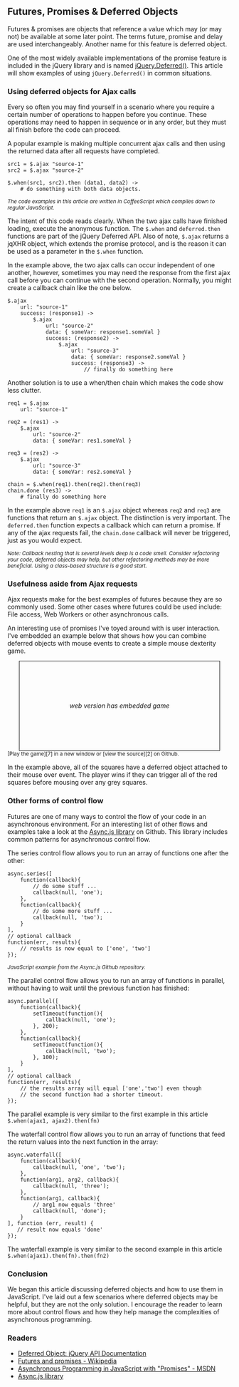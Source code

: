 ## Futures, Promises & Deferred Objects

Futures & promises are objects that reference a value which may (or may not) be available at some later point. The terms future, promise and delay are used interchangeably. Another name for this feature is deferred object.

One of the most widely available implementations of the promise feature is included in the jQuery library and is named [jQuery.Deferred()][1]. This article will show examples of using `jQuery.Deferred()` in common situations.

### Using deferred objects for Ajax calls

Every so often you may find yourself in a scenario where you require a certain number of operations to happen before you continue. These operations may need to happen in sequence or in any order, but they must all finish before the code can proceed.

A popular example is making multiple concurrent ajax calls and then using the returned data after all requests have completed.


	src1 = $.ajax "source-1"
	src2 = $.ajax "source-2"
	
	$.when(src1, src2).then (data1, data2) ->
		# do something with both data objects.

<small>_The code examples in this article are written in CoffeeScript which compiles down to regular JavaScript._</small>

The intent of this code reads clearly. When the two ajax calls have finished loading, execute the anonymous function. The `$.when` and `deferred.then` functions are part of the jQuery Deferred API. Also of note, `$.ajax` returns a jqXHR object, which extends the promise protocol, and is the reason it can be used as a parameter in the `$.when` function.

In the example above, the two ajax calls can occur independent of one another, however, sometimes you may need the response from the first ajax call before you can continue with the second operation. Normally, you might create a callback chain like the one below.

	$.ajax
		url: "source-1"
		success: (response1) ->
			$.ajax
				url: "source-2"
				data: { someVar: response1.someVal }
				success: (response2) ->
					$.ajax
						url: "source-3"
						data: { someVar: response2.someVal }
						success: (response3) ->
							// finally do something here

Another solution is to use a when/then chain which makes the code show less clutter.

	req1 = $.ajax
		url: "source-1"
	
	req2 = (res1) ->
		$.ajax
			url: "source-2"
			data: { someVar: res1.someVal }
	
	req3 = (res2) ->
		$.ajax
			url: "source-3"
			data: { someVar: res2.someVal }
	
	chain = $.when(req1).then(req2).then(req3)
	chain.done (res3) ->
		# finally do something here

In the example above `req1` is an `$.ajax` object whereas `req2` and `req3` are functions that return an `$.ajax` object. The distinction is very important. The `deferred.then` function expects a callback which can return a promise. If any of the ajax requests fail, the `chain.done` callback will never be triggered, just as you would expect.

<small>_Note: Callback nesting that is several levels deep is a code smell. Consider refactoring your code, deferred objects may help, but other refactoring methods may be more beneficial. Using a class-based structure is a good start._</small>

### Usefulness aside from Ajax requests

Ajax requests make for the best examples of futures because they are so commonly used. Some other cases where futures could be used include: File access, Web Workers or other asynchronous calls.

An interesting use of promises I've toyed around with is user interaction. I've embedded an example below that shows how you can combine deferred objects with mouse events to create a simple mouse dexterity game.
<!--
<iframe src="http://sa.ndropad.in/futures-and-promises/code/" frameborder="0" width="450" height="200" style="margin: 0 auto;">
	
</iframe>
-->
<div style="width: 450px; height: 200px; margin: 0 auto; border: 1px solid black; text-align: center; line-height: 200px;">
<em>web version has embedded game</em>
</div>
<small>[Play the game][7] in a new window or [view the source][2] on Github.</small>

In the example above, all of the squares have a deferred object attached to their mouse over event. The player wins if they can trigger all of the red squares before mousing over any grey squares.

### Other forms of control flow

Futures are one of many ways to control the flow of your code in an asynchronous environment. For an interesting list of other flows and examples take a look at the [Async.js library][6] on Github. This library includes common patterns for asynchronous control flow.

The series control flow allows you to run an array of functions one after the other:

	async.series([
	    function(callback){
	        // do some stuff ...
	        callback(null, 'one');
	    },
	    function(callback){
	        // do some more stuff ...
	        callback(null, 'two');
	    }
	],
	// optional callback
	function(err, results){
	    // results is now equal to ['one', 'two']
	});

<small>_JavaScript example from the Async.js Github repository._</small>

The parallel control flow allows you to run an array of functions in parallel, without having to wait until the previous function has finished:

	async.parallel([
	    function(callback){
	        setTimeout(function(){
	            callback(null, 'one');
	        }, 200);
	    },
	    function(callback){
	        setTimeout(function(){
	            callback(null, 'two');
	        }, 100);
	    }
	],
	// optional callback
	function(err, results){
	    // the results array will equal ['one','two'] even though
	    // the second function had a shorter timeout.
	});

The parallel example is very similar to the first example in this article `$.when(ajax1, ajax2).then(fn)`

The waterfall control flow allows you to run an array of functions that feed the return values into the next function in the array:

	async.waterfall([
	    function(callback){
	        callback(null, 'one', 'two');
	    },
	    function(arg1, arg2, callback){
	        callback(null, 'three');
	    },
	    function(arg1, callback){
	        // arg1 now equals 'three'
	        callback(null, 'done');
	    }
	], function (err, result) {
	   // result now equals 'done'    
	});

The waterfall example is very similar to the second example in this article `$.when(ajax1).then(fn).then(fn2)`

### Conclusion

We began this article discussing deferred objects and how to use them in JavaScript. I've laid out a few scenarios where deferred objects may be helpful, but they are not the only solution. I encourage the reader to learn more about control flows and how they help manage the complexities of asynchronous programming.

### Readers

- [Deferred Object: jQuery API Documentation][3]
- [Futures and promises - Wikipedia][4]
- [Asynchronous Programming in JavaScript with "Promises" - MSDN][5]
- [Async.js library][6]

[1]: http://api.jquery.com/category/deferred-object/
[2]: https://github.com/spadin/futures-and-promises/tree/master/code
[3]: http://api.jquery.com/category/deferred-object/
[4]: http://en.wikipedia.org/wiki/Futures_and_promises
[5]: http://blogs.msdn.com/b/ie/archive/2011/09/11/asynchronous-programming-in-javascript-with-promises.aspx
[6]: https://github.com/caolan/async
[7]: http://sa.ndropad.in/futures-and-promises/code/
